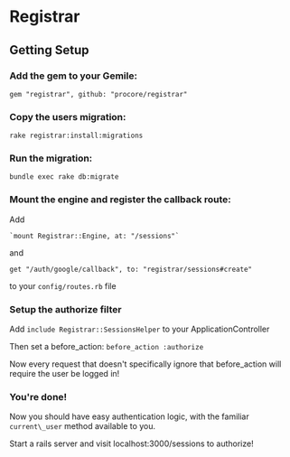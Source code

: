 # Registrar
## Getting Setup

### Add the gem to your Gemile:
  `gem "registrar", github: "procore/registrar"`

### Copy the users migration:
  `rake registrar:install:migrations`
### Run the migration:
  `bundle exec rake db:migrate`

### Mount the engine and register the callback route:
  Add

    `mount Registrar::Engine, at: "/sessions"`

  and

    get "/auth/google/callback", to: "registrar/sessions#create"

  to your `config/routes.rb` file

### Setup the authorize filter
  Add `include Registrar::SessionsHelper` to your ApplicationController

  Then set a before\_action: `before_action :authorize`

  Now every request that doesn't specifically ignore that before\_action will require the
  user be logged in!

### You're done!
Now you should have easy authentication logic, with the familiar `current\_user` method available to you.

Start a rails server and visit localhost:3000/sessions to authorize!
